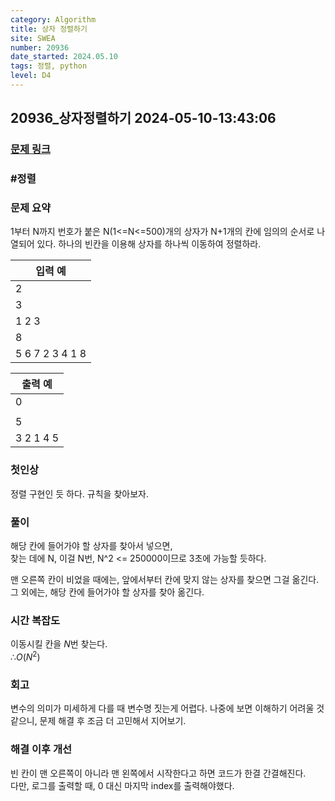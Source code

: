 ```yaml
---
category: Algorithm
title: 상자 정렬하기
site: SWEA
number: 20936
date_started: 2024.05.10
tags: 정렬, python
level: D4
---
```


## 20936\_상자정렬하기 2024-05-10-13:43:06

### [문제 링크]()

### #정렬

### 문제 요약

1부터 N까지 번호가 붙은 N(1<=N<=500)개의 상자가 N+1개의 칸에 임의의 순서로 나열되어 있다. 하나의 빈칸을 이용해 상자를 하나씩 이동하여 정렬하라.

| 입력 예         |
| --------------- |
| 2               |
| 3               |
| 1 2 3           |
| 8               |
| 5 6 7 2 3 4 1 8 |

| 출력 예   |
| --------- |
| 0         |
|           |
| 5         |
| 3 2 1 4 5 |

### 첫인상

정렬 구현인 듯 하다. 규칙을 찾아보자.

### 풀이

해당 칸에 들어가야 할 상자를 찾아서 넣으면,  
찾는 데에 N, 이걸 N번, N^2 <= 250000이므로 3초에 가능할 듯하다.

맨 오른쪽 칸이 비었을 때에는, 앞에서부터 칸에 맞지 않는 상자를 찾으면 그걸 옮긴다. 그 외에는, 해당 칸에 들어가야 할 상자를 찾아 옮긴다.

### 시간 복잡도

이동시킬 칸을 $N$번 찾는다.  
$∴ O(N^2)$

### 회고

변수의 의미가 미세하게 다를 때 변수명 짓는게 어렵다. 나중에 보면 이해하기 어려울 것 같으니, 문제 해결 후 조금 더 고민해서 지어보기.

### 해결 이후 개선

빈 칸이 맨 오른쪽이 아니라 맨 왼쪽에서 시작한다고 하면 코드가 한결 간결해진다.  
다만, 로그를 출력할 때, 0 대신 마지막 index를 출력해야했다.
